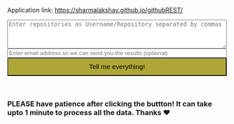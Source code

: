 Application link: https://sharmalakshay.github.io/githubREST/

<form action="http://iamlakshay.com/githubREST/" method="post">
  <textarea name="repos" rows="4" style="width:100%" placeholder="Enter repositories as Username/Repository separated by commas"></textarea>
  <br>
  <input type="text" name="email" style="width:100%" placeholder="Enter email address so we can send you the results (optional)"/>
  <br>
  <input type="submit" name="submit" style="width:100%; padding-top:10px; padding-bottom:10px; font-size:110%; background-color: #afa638;" align="center" value="Tell me everything!"/>
</form>
<br>
<h3>PLEASE have patience after clicking the buttton! It can take upto 1 minute to process all the data. Thanks ♥<h3>
